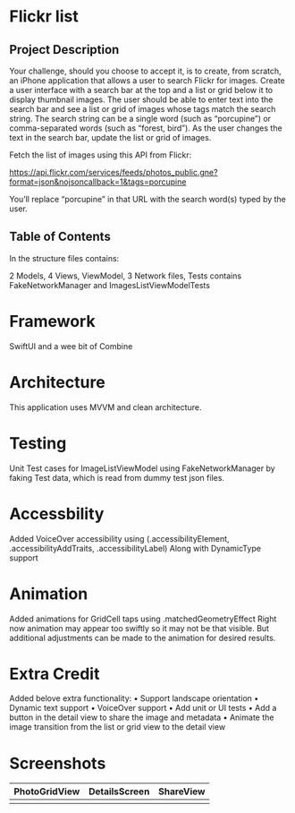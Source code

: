 # Flickr list
## Project Description 


Your challenge, should you choose to accept it, is to create, from scratch, an iPhone application that allows a user to search Flickr for images. Create a user interface with a search bar at the top and a list or grid below it to display thumbnail images. The user should be able to enter text into the search bar and see a list or grid of images whose tags match the search string. The search string can be a single word (such as “porcupine”) or comma-separated words (such as “forest, bird”). As the user changes the text in the search bar, update the list or grid of images.

Fetch the list of images using this API from Flickr:

https://api.flickr.com/services/feeds/photos_public.gne?format=json&nojsoncallback=1&tags=porcupine

You’ll replace “porcupine” in that URL with the search word(s) typed by the user.

## Table of Contents

In the structure files contains: 

2 Models, 
4 Views, 
ViewModel, 
3 Network files,
Tests contains FakeNetworkManager and ImagesListViewModelTests

# Framework
SwiftUI and a wee bit of Combine

# Architecture
This application uses MVVM and clean architecture.

# Testing
Unit Test cases for ImageListViewModel using FakeNetworkManager by faking Test data, 
which is read from dummy test json files.

# Accessbility
Added VoiceOver accessibility using (.accessibilityElement, .accessibilityAddTraits, .accessibilityLabel)
Along with DynamicType support

# Animation
Added animations for GridCell taps using .matchedGeometryEffect
Right now animation may appear too swiftly so it may not be that visible.
But additional adjustments can be made to the animation for desired results.

# Extra Credit
Added belove extra functionality:
• Support landscape orientation
• Dynamic text support
• VoiceOver support
• Add unit or UI tests
• Add a button in the detail view to share the image and metadata
• Animate the image transition from the list or grid view to the detail view


# Screenshots

|PhotoGridView|DetailsScreen|ShareView|
|---|---|---|
| | | | |

